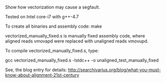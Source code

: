 Show how vectorization may cause a segfault.

Tested on Intel core-i7 with g++-4.7

To create all binaries and assembly code:
make

vectorized_manually_fixed.s is manually fixed assembly code,
where aligned reads vmovapd were replaced with unaligned reads vmovupd.

To compile vectorized_manually_fixed.s, type:

gcc vectorized_manually_fixed.s -lstdc++ -o unaligned_test_manually_fixed

See, the blog entry for details:
http://searchivarius.org/blog/what-you-must-know-about-alignment-21st-century
